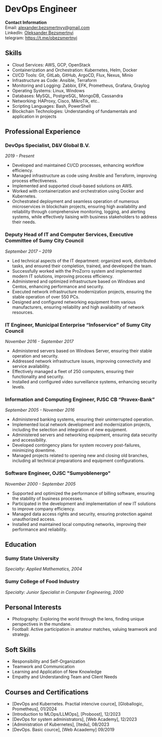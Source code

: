 # DevOps Engineer

**Contact Information**  
Email: alexander.bezsmertnyy@gmail.com  
LinkedIn: [Oleksander Bezsmertnyi](https://www.linkedin.com/in/oleksander-bezsmertnyi/)  
telegram: https://t.me/obezsmertnyi

## Skills

- Cloud Services: AWS, GCP, OpenStack
- Containerization and Orchestration: Kubernetes, Helm, Docker
- CI/CD Tools: Git, GitLab, GitHub, ArgoCD, Flux, Nexus, Minio
- Infrastructure as Code: Ansible, Terraform
- Monitoring and Logging: Zabbix, EFK, Prometheus, Grafana, Graylog
- Operating Systems: Linux, Windows
- Databases: MySQL, PostgreSQL, MongoDB, Cassandra
- Networking: HAProxy, Cisco, MikroTik, etc..
- Scripting Languages: Bash, PowerShell
- Blockchain Technologies: Understanding of fundamentals and application in projects

## Professional Experience
### DevOps Specialist, D&V Global B.V.
_2019 - Present_

- Developed and maintained CI/CD processes, enhancing workflow efficiency.
- Managed infrastructure as code using Ansible and Terraform, improving process effectiveness.
- Implemented and supported cloud-based solutions on AWS.
- Worked with containerization and orchestration using Docker and Kubernetes.
- Orchestrated deployment and seamless operation of numerous microservices in blockchain projects, ensuring high availability and reliability through comprehensive monitoring, logging, and alerting systems, while effectively liaising with business stakeholders to address their needs.

### Deputy Head of IT and Computer Services, Executive Committee of Sumy City Council
_September 2017 – 2019_

- Led technical aspects of the IT department: organized work, distributed tasks, and ensured their completion, trained, and developed the team.
- Successfully worked with the ProZorro system and implemented modern IT solutions, improving process efficiency.
- Administered and optimized infrastructure based on Windows and Centos, enhancing performance and security.
- Executed network infrastructure modernization projects, ensuring the stable operation of over 550 PCs.
- Designed and configured networking equipment from various manufacturers, ensuring reliability and high availability of network resources.

### IT Engineer, Municipal Enterprise “Infoservice” of Sumy City Council
_November 2016 - September 2017_

- Administered servers based on Windows Server, ensuring their stable operation and security.
- Addressed network infrastructure issues, improving connectivity and service availability.
- Effectively managed a fleet of 250 computers, ensuring their functionality and security.
- Installed and configured video surveillance systems, enhancing security levels.

### Information and Computing Engineer, PJSC CB “Pravex-Bank”
_September 2005 - November 2016_

- Administered banking systems, ensuring their uninterrupted operation.
- Implemented local network development and modernization projects, including the selection and integration of new equipment.
- Administered servers and networking equipment, ensuring data security and accessibility.
- Developed contingency plans for system recovery post-failures, minimizing downtime.
- Managed projects related to opening new and closing old branches, including all technical preparations and equipment configurations.

### Software Engineer, OJSC "Sumyoblenergo"
_November 2000 - September 2005_
 - Supported and optimized the performance of billing software, ensuring the stability of business processes.
 - Participated in the development and implementation of new IT solutions to improve company efficiency.
 - Managed data access rights and security, ensuring protection against unauthorized access.
 - Installed and maintained local computing networks, improving their performance and reliability.

## Education

### Sumy State University

_Specialty: Applied Mathematics, 2004_

### Sumy College of Food Industry

_Specialty: Junior Specialist in Computer Engineering, 2000_

## Personal Interests

- Photography: Exploring the world through the lens, finding unique perspectives in the mundane.
- Football: Active participation in amateur matches, valuing teamwork and strategy.

## Soft Skills

- Responsibility and Self-Organization
- Teamwork and Communication
- Learning and Application of New Knowledge
- Empathy and Understanding Team and Client Needs

## Courses and Certifications

 - [DevOps and Kubernetes. Practial intencive cource], [Globallogic, Prometheus], 01/2024
 - [Introduction to MLOps/LLMOps], [Proboost], 12/2023
 - [DevOps for system administrators], [Web Academy], 12/2023
 - [Administration of Kubernetes], [Itedu], 08/2023
 - [DevOps. Basic cource], [Web Acaademy] 09/2019
    

